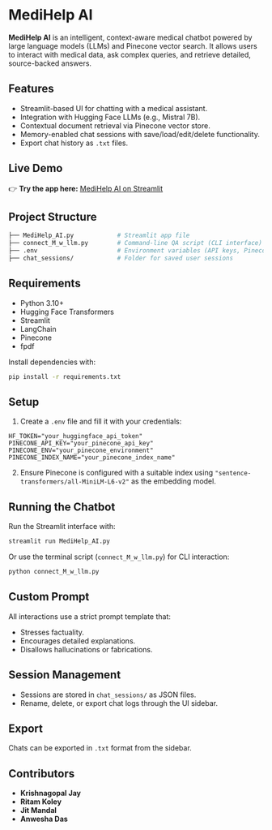 # MediHelp AI

**MediHelp AI** is an intelligent, context-aware medical chatbot powered by large language models (LLMs) and Pinecone vector search. It allows users to interact with medical data, ask complex queries, and retrieve detailed, source-backed answers.

## Features

-  Streamlit-based UI for chatting with a medical assistant.
-  Integration with Hugging Face LLMs (e.g., Mistral 7B).
-  Contextual document retrieval via Pinecone vector store.
-  Memory-enabled chat sessions with save/load/edit/delete functionality.
-  Export chat history as `.txt` files.

##  Live Demo                                       

👉 **Try the app here:** [MediHelp AI on Streamlit](https://mediapp-ai-bot-arozgmdrgccpdqgyvpnwqe.streamlit.app/)

##  Project Structure

```bash
├── MediHelp_AI.py            # Streamlit app file
├── connect_M_w_llm.py        # Command-line QA script (CLI interface)
├── .env                      # Environment variables (API keys, Pinecone setup)
├── chat_sessions/            # Folder for saved user sessions
```

##  Requirements

- Python 3.10+
- Hugging Face Transformers
- Streamlit
- LangChain
- Pinecone
- fpdf

Install dependencies with:

```bash
pip install -r requirements.txt
```

##  Setup

1. Create a `.env` file and fill it with your credentials:

```env
HF_TOKEN="your_huggingface_api_token"
PINECONE_API_KEY="your_pinecone_api_key"
PINECONE_ENV="your_pinecone_environment"
PINECONE_INDEX_NAME="your_pinecone_index_name"
```

2. Ensure Pinecone is configured with a suitable index using `"sentence-transformers/all-MiniLM-L6-v2"` as the embedding model.

##  Running the Chatbot

Run the Streamlit interface with:

```bash
streamlit run MediHelp_AI.py
```

Or use the terminal script (`connect_M_w_llm.py`) for CLI interaction:

```bash
python connect_M_w_llm.py
```

## Custom Prompt

All interactions use a strict prompt template that:

- Stresses factuality.
- Encourages detailed explanations.
- Disallows hallucinations or fabrications.

## Session Management

- Sessions are stored in `chat_sessions/` as JSON files.
- Rename, delete, or export chat logs through the UI sidebar.

## Export

Chats can be exported in `.txt` format from the sidebar.

## Contributors

- **Krishnagopal Jay**  
- **Ritam Koley**  
- **Jit Mandal** 
- **Anwesha Das**  
